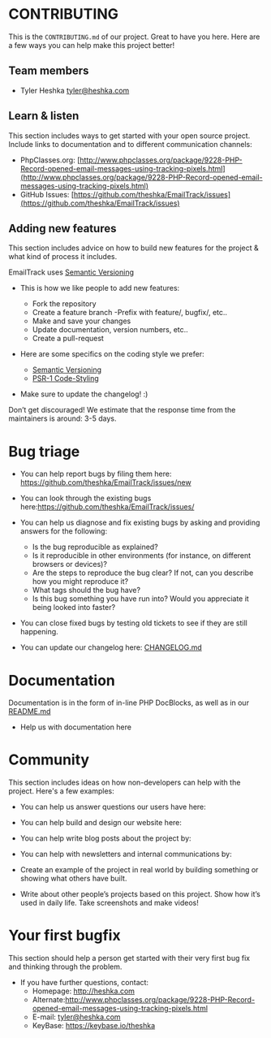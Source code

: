 CONTRIBUTING
======

This is the `CONTRIBUTING.md` of our project. Great to have you here. Here are a few ways you can help make this project better!


## Team members

* Tyler Heshka <tyler@heshka.com>

## Learn & listen

This section includes ways to get started with your open source project. Include links to documentation and to different communication channels:

* PhpClasses.org: [http://www.phpclasses.org/package/9228-PHP-Record-opened-email-messages-using-tracking-pixels.html](http://www.phpclasses.org/package/9228-PHP-Record-opened-email-messages-using-tracking-pixels.html)
* GitHub Issues: [https://github.com/theshka/EmailTrack/issues](https://github.com/theshka/EmailTrack/issues)


## Adding new features

This section includes advice on how to build new features for the project & what kind of process it includes.

EmailTrack uses [Semantic Versioning](http://semver.org)
* This is how we like people to add new features:
    - Fork the repository
    - Create a feature branch
        -Prefix with feature/, bugfix/, etc..
    - Make and save your changes
    - Update documentation, version numbers, etc..
    - Create a pull-request


* Here are some specifics on the coding style we prefer:

    - [Semantic Versioning](http://semver.org)
    - [PSR-1 Code-Styling](http://www.php-fig.org/psr/psr-1/)


* Make sure to update the changelog! :)

Don’t get discouraged! We estimate that the response time from the
maintainers is around: 3-5 days.

# Bug triage

* You can help report bugs by filing them here: https://github.com/theshka/EmailTrack/issues/new
* You can look through the existing bugs here:https://github.com/theshka/EmailTrack/issues/

* You can help us diagnose and fix existing bugs by asking and providing answers for the following:

  * Is the bug reproducible as explained?
  * Is it reproducible in other environments (for instance, on different browsers or devices)?
  * Are the steps to reproduce the bug clear? If not, can you describe how you might reproduce it?
  * What tags should the bug have?
  * Is this bug something you have run into? Would you appreciate it being looked into faster?

* You can close fixed bugs by testing old tickets to see if they are still happening.
* You can update our changelog here: [CHANGELOG.md](https://github.com/theshka/EmailTrack/blob/master/CHANGELOG.md)

# Documentation

Documentation is in the form of in-line PHP DocBlocks, as well as in our [README.md](https://github.com/theshka/EmailTrack/blob/master/README.md)

* Help us with documentation here

# Community
This section includes ideas on how non-developers can help with the project. Here's a few examples:

* You can help us answer questions our users have here:
* You can help build and design our website here:
* You can help write blog posts about the project by:
* You can help with newsletters and internal communications by:

* Create an example of the project in real world by building something or
showing what others have built.
* Write about other people’s projects based on this project. Show how
it’s used in daily life. Take screenshots and make videos!


# Your first bugfix
This section should help a person get started with their very first bug fix and thinking through the problem.

* If you have further questions, contact:
    - Homepage: http://heshka.com
    - Alternate:http://www.phpclasses.org/package/9228-PHP-Record-opened-email-messages-using-tracking-pixels.html
    - E-mail: tyler@heshka.com
    - KeyBase: https://keybase.io/theshka
